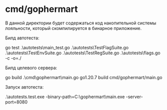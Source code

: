 # cmd/gophermart

В данной директории будет содержаться код накопительной системы лояльности, который скомпилируется в бинарное
приложение.

Билд автотеста:

go test .\autotests\main_test.go .\autotests\TestFlagSuite.go .\autotests\TestEnvSuite.go .\autotests\TestRegSuite.go .\autotests\flags.go -c -o=./

Билд целевого сервера:

go build .\cmd\gophermart\main.go 
go1.20.7 build cmd/gophermart/main.go 

Запуск автотеста:

.\autotests.test.exe -binary-path=C:\gophermart\main.exe -server-port=8080

